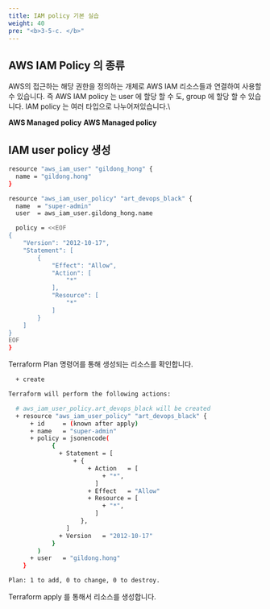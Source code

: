 ```yaml
---
title: IAM policy 기본 실습
weight: 40
pre: "<b>3-5-c. </b>"
---
```



## AWS IAM Policy 의 종류

AWS의 접근하는 해당 권한을 정의하는 개체로 AWS IAM 리소스들과 연결하여 사용할 수 있습니다.
즉 AWS IAM policy 는 user 에 할당 할 수 도, group 에 할당 할 수 있습니다.
IAM policy 는 여러 타입으로 나누어져있습니다.\

**AWS Managed policy**
**AWS Managed policy**

## IAM user policy 생성

```bash
resource "aws_iam_user" "gildong_hong" {
  name = "gildong.hong"
}

resource "aws_iam_user_policy" "art_devops_black" {
  name  = "super-admin"
  user  = aws_iam_user.gildong_hong.name

  policy = <<EOF
{
    "Version": "2012-10-17",
    "Statement": [
        {
            "Effect": "Allow",
            "Action": [
                "*"
            ],
            "Resource": [
                "*"
            ]
        }
    ]
}
EOF
}
```

Terraform Plan 명령어를 통해 생성되는 리소스를 확인합니다.

```bash
  + create

Terraform will perform the following actions:

  # aws_iam_user_policy.art_devops_black will be created
  + resource "aws_iam_user_policy" "art_devops_black" {
      + id     = (known after apply)
      + name   = "super-admin"
      + policy = jsonencode(
            {
              + Statement = [
                  + {
                      + Action   = [
                          + "*",
                        ]
                      + Effect   = "Allow"
                      + Resource = [
                          + "*",
                        ]
                    },
                ]
              + Version   = "2012-10-17"
            }
        )
      + user   = "gildong.hong"
    }

Plan: 1 to add, 0 to change, 0 to destroy.
```

Terraform apply 를 통해서 리소스를 생성합니다.

```bash

```
